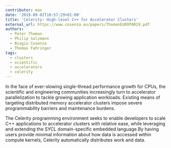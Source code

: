 ```yaml
---
contributor: max
date: '2019-09-02T10:57:29+01:00'
title: 'Celerity: High-level C++ for Accelerator Clusters'
external_url: https://www.cosenza.eu/papers/ThomanEUROPAR19.pdf
authors:
  - Peter Thoman
  - Philip Salzmann
  - Biagio Cosenza
  - Thomas Fahringer
tags:
  - clusters
  - scientific
  - accelerators
  - celerity
---
```


In the face of ever-slowing single-thread performance growth for CPUs, the scientific and engineering communities
increasingly turn to accelerator parallelization to tackle growing application workloads. Existing means of targeting
distributed memory accelerator clusters impose severe programmability barriers and maintenance burdens.

The Celerity programming environment seeks to enable developers to scale C++ applications to accelerator clusters with
relative ease, while leveraging and extending the SYCL domain-specific embedded language.By having users provide minimal
information about how data is accessed within compute kernels, Celerity automatically distributes work and data.
